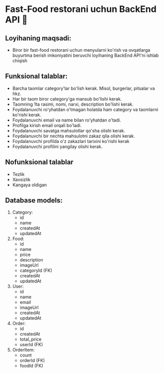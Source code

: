 # Fast-Food restorani uchun BackEnd API 🍔

## Loyihaning maqsadi:
- Biror bir fast-food restorani uchun menyularni ko'rish va ovqatlarga buyurtma berish imkoniyatini
beruvchi loyihaning BackEnd API'ni ishlab chiqish

## Funksional talablar:
- Barcha taomlar category'lar bo'lish kerak. Misol, burgerlar, pitsalar va hkz.
- Har bir taom biror category'ga mansub bo'lishi kerak.
- Taomning 1ta rasimi, nomi, narxi, description bo'lishi kerak.
- Foydalanuvchi ro'yhatdan o'tmagan holatda ham category va taomlarni ko'rishi kerak.
- Foydalanuvchi email va name bilan ro'yhatdan o'tadi.
- Profilga kirish email orqali bo'ladi.
- Foydalanuvchi savatga mahsulotlar qo'sha olishi kerak.
- Foydalanuvchi bir nechta mahsulotni zakaz qila olishi kerak.
- Foydalanuvchi profilda o'z zakazlari tarixini ko'rishi kerak
- Foydalanuvchi profilini yangilay olishi kerak.

## Nofunksional talablar
- Tezlik
- Xavsizlik
- Kangaya oldigan

## Database models:

1. Category:
    - id
    - name
    - createdAt
    - updatedAt
2. Food:
    - id
    - name
    - price
    - description
    - imageUrl
    - categoryId (FK)
    - createdAt
    - updatedAt
3. User:
    - id
    - name
    - email
    - imageUrl
    - createdAt
    - updatedAt
4. Order:
    - id
    - createdAt
    - total_price
    - userId (FK)
5. OrderItem:
    - count
    - orderId (FK)
    - foodId (FK)
    